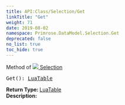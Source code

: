 ```yaml
---
title: API:Class/Selection/Get
linkTitle: "Get"
weight: 71
date: 2019-08-02
namespace: Primrose.DataModel.Selection.Get
deprecated: false
no_list: true
toc_hide: true
---
```

Method of <a href="/docs/api-reference/Class/Selection"><img src="/icons/silk/surface.png"/>&nbsp;Selection</a>
<pre class="method-declaration">
Get(): <a class="type" href="/docs/api-reference/Misc/LuaTable">LuaTable</a></pre>
<b>Return Type: </b>
<a class="type" href="/docs/api-reference/Misc/LuaTable">LuaTable</a>
<br/>
<b>Description: </b>